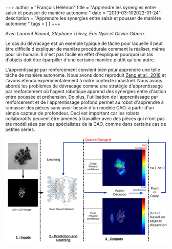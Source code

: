 +++
author = "François Hélénon"
title = "Apprendre les synergies entre saisir et pousser de manière autonome "
date = "2019-03-102022-01-24"
description = "Apprendre les synergies entre saisir et pousser de manière autonome "
tags = [
]
+++

*Avec Laurent Bimont, Stéphane Thiery, Éric Nyiri et Olivier Gibaru*.
   
  Le cas du dévracage est un exemple typique de tâche pour laquelle il peut être difficile d'expliquer de manière procédurale comment la réaliser, même pour un humain. Il n'est pas facile en effet d'expliquer pourquoi un tas d'objets doit être éparpiller d'une certaine manière plutôt qu'une autre.

  L'apprentissage par renforcement convient bien pour apprendre une telle tâche de manière autonome. Nous avons donc reproduit [Zeng et al., 2018](https://vpg.cs.princeton.edu/) et l'avons étendu expérimentalement à notre contexte industriel. Nous avons abordé les problèmes de dévracage comme une stratégie d'apprentissage par renforcement où l'agent robotique apprend des synergies entre d'action entre poussée et préhension. De plus, l'utilisation de l'apprentissage par renforcement et de l'apprentissage profond permet au robot d'apprendre à ramasser des pièces sans avoir besoin d'un modèle CAO, à partir d'un simple capteur de profondeur. Ceci est important car les robots collaboratifs peuvent être amenés à travailler avec des pièces qui n'ont pas été modélisées par des spécialistes de la CAO, comme dans certains cas de petites séries.

  
  ![Pipeline d'apprentissage par apprentissage par renforcement](/images/projects/vpg/pipeline_soft.png) 

